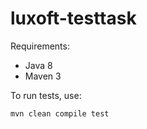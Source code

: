 # luxoft-testtask

Requirements:
- Java 8 
- Maven 3

To run tests, use:

    mvn clean compile test
